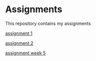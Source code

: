 # Assignments
This repository contains my assignments

[assignment 1](https://github.com/DavidvanSon/Assignments/blob/master/Assignment_week_2%20(1).ipynb)

[assignment 2](https://github.com/DavidvanSon/Assignments/blob/master/Assignment_week_4%20(1).ipynb)

[assignment week 5](https://github.com/DavidvanSon/Assignments/blob/master/Assignment_week_5-checkpoint.ipynb)
